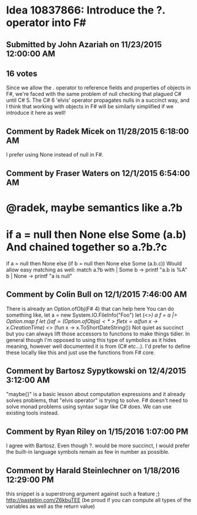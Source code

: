 # Idea 10837866: Introduce the ?. operator into F#

## Submitted by John Azariah on 11/23/2015 12:00:00 AM

## 16 votes

Since we allow the . operator to reference fields and properties of objects in F#, we're faced with the same problem of null checking that plagued C# until C# 5.
The C# 6 'elvis' operator propagates nulls in a succinct way, and I think that working with objects in F# will be similarly simplified if we introduce it here as well!


## Comment by Radek Micek on 11/28/2015 6:18:00 AM

I prefer using None instead of null in F#.

## Comment by Fraser Waters on 12/1/2015 6:54:00 AM

@radek, maybe semantics like
a.?b
===
if a = null then None else Some (a.b)
And chained together so
a.?b.?c
===
if a = null then None else (if b = null then None else Some (a.b.c))
Would allow easy matching as well:
match a.?b with
| Some b -> printf "a.b is %A" b
| None -> printf "a is null"

## Comment by Colin Bull on 12/1/2015 7:46:00 AM

There is already an Option.ofObj(F# 4) that can help here
You can do something like,
let a = new System.IO.FileInfo("Foo")
let (<*>) a f = a |> Option.map f
let ($) a f = (Option.ofObj a) <*> f
let x =
a$(fun x -> x.CreationTime) <*> (fun x -> x.ToShortDateString())
Not quiet as succinct but you can always lift those accessors to functions to make things tidier.
In general though I'm opposed to using this type of symbolics as it hides meaning, however well documented it is from (C# etc...). I'd prefer to define these locally like this and just use the functions from F# core.

## Comment by Bartosz Sypytkowski on 12/4/2015 3:12:00 AM

"maybe{}" is a basic lesson about computation expressions and it already solves problems, that "elvis operator" is trying to solve. F# doesn't need to solve monad problems using syntax sugar like C# does. We can use existing tools instead.

## Comment by Ryan Riley on 1/15/2016 1:07:00 PM

I agree with Bartosz. Even though ?. would be more succinct, I would prefer the built-in language symbols remain as few in number as possible.

## Comment by Harald Steinlechner on 1/18/2016 12:29:00 PM

this snippet is a superstrong argument against such a feature ;)
http://pastebin.com/Z6kbuTEE
(be proud if you can compute all types of the variables as well as the return value)
